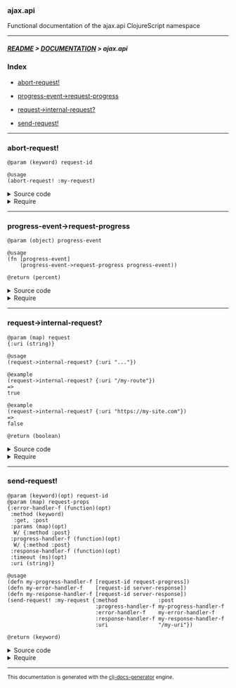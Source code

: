 
### ajax.api

Functional documentation of the ajax.api ClojureScript namespace

---

##### [README](../../../README.md) > [DOCUMENTATION](../../COVER.md) > ajax.api

### Index

- [abort-request!](#abort-request)

- [progress-event->request-progress](#progress-event-request-progress)

- [request->internal-request?](#request-internal-request)

- [send-request!](#send-request)

---

### abort-request!

```
@param (keyword) request-id
```

```
@usage
(abort-request! :my-request)
```

<details>
<summary>Source code</summary>

```
(defn abort-request!
  [request-id]
  (let [reference (get @state/REQUESTS request-id)]
       (core/abort reference)))
```

</details>

<details>
<summary>Require</summary>

```
(ns my-namespace (:require [ajax.api :refer [abort-request!]]))

(ajax.api/abort-request! ...)
(abort-request!          ...)
```

</details>

---

### progress-event->request-progress

```
@param (object) progress-event
```

```
@usage
(fn [progress-event]
    (progress-event->request-progress progress-event))
```

```
@return (percent)
```

<details>
<summary>Source code</summary>

```
(defn progress-event->request-progress
  [progress-event]
  (let [loaded (.-loaded progress-event)
        total  (.-total  progress-event)]
       (math/percent total loaded)))
```

</details>

<details>
<summary>Require</summary>

```
(ns my-namespace (:require [ajax.api :refer [progress-event->request-progress]]))

(ajax.api/progress-event->request-progress ...)
(progress-event->request-progress          ...)
```

</details>

---

### request->internal-request?

```
@param (map) request
{:uri (string)}
```

```
@usage
(request->internal-request? {:uri "..."})
```

```
@example
(request->internal-request? {:uri "/my-route"})
=>
true
```

```
@example
(request->internal-request? {:uri "https://my-site.com"})
=>
false
```

```
@return (boolean)
```

<details>
<summary>Source code</summary>

```
(defn request->internal-request?
  [{:keys [uri]}]
  (let [uri-external? (re-find #"^\w+?://" uri)]
       (not uri-external?)))
```

</details>

<details>
<summary>Require</summary>

```
(ns my-namespace (:require [ajax.api :refer [request->internal-request?]]))

(ajax.api/request->internal-request? ...)
(request->internal-request?          ...)
```

</details>

---

### send-request!

```
@param (keyword)(opt) request-id
@param (map) request-props
{:error-handler-f (function)(opt)
 :method (keyword)
  :get, :post
 :params (map)(opt)
  W/ {:method :post}
 :progress-handler-f (function)(opt)
  W/ {:method :post}
 :response-handler-f (function)(opt)
 :timeout (ms)(opt)
 :uri (string)}
```

```
@usage
(defn my-progress-handler-f [request-id request-progress])
(defn my-error-handler-f    [request-id server-response])
(defn my-response-handler-f [request-id server-response])
(send-request! :my-request {:method             :post
                            :progress-handler-f my-progress-handler-f
                            :error-handler-f    my-error-handler-f
                            :response-handler-f my-response-handler-f
                            :uri                "/my-uri"})
```

```
@return (keyword)
```

<details>
<summary>Source code</summary>

```
(defn send-request!
  ([request-props]
   (send-request! (random/generate-keyword) request-props))

  ([request-id {:keys [method uri] :as request-props}]
   (let [reference (case method :get  (core/GET  uri (prototypes/GET-request-props-prototype  request-id request-props))
                                :post (core/POST uri (prototypes/POST-request-props-prototype request-id request-props)))]
        (swap! state/REQUESTS assoc request-id reference)
        (-> request-id))))
```

</details>

<details>
<summary>Require</summary>

```
(ns my-namespace (:require [ajax.api :refer [send-request!]]))

(ajax.api/send-request! ...)
(send-request!          ...)
```

</details>

---

<sub>This documentation is generated with the [clj-docs-generator](https://github.com/bithandshake/clj-docs-generator) engine.</sub>

